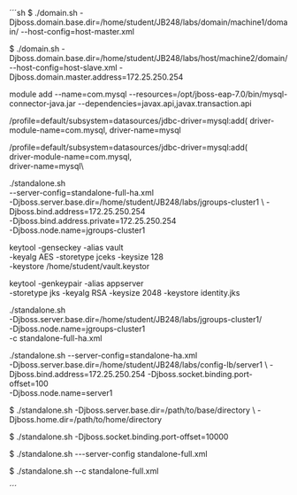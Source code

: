 ´´´sh
$  ./domain.sh 
-Djboss.domain.base.dir=/home/student/JB248/labs/domain/machine1/domain/ 
--host-config=host-master.xml

$  ./domain.sh 
-Djboss.domain.base.dir=/home/student/JB248/labs/host/machine2/domain/ 
--host-config=host-slave.xml 
-Djboss.domain.master.address=172.25.250.254

module add --name=com.mysql 
--resources=/opt/jboss-eap-7.0/bin/mysql-connector-java.jar 
--dependencies=javax.api,javax.transaction.api

/profile=default/subsystem=datasources/jdbc-driver=mysql:add(
           driver-module-name=com.mysql,
           driver-name=mysql

/profile=default/subsystem=datasources/jdbc-driver=mysql:add(\
           driver-module-name=com.mysql,\
           driver-name=mysql\

./standalone.sh \
  --server-config=standalone-full-ha.xml \
-Djboss.server.base.dir=/home/student/JB248/labs/jgroups-cluster1 \ 
-Djboss.bind.address=172.25.250.254 \
-Djboss.bind.address.private=172.25.250.254 \
-Djboss.node.name=jgroups-cluster1

keytool -genseckey -alias vault \
-keyalg AES -storetype jceks -keysize 128 \
-keystore /home/student/vault.keystor

keytool -genkeypair -alias appserver \
-storetype jks -keyalg RSA -keysize 2048 -keystore identity.jks

./standalone.sh \
-Djboss.server.base.dir=/home/student/JB248/labs/jgroups-cluster1/ \
-Djboss.node.name=jgroups-cluster1 \
-c standalone-full-ha.xml

./standalone.sh --server-config=standalone-ha.xml \
-Djboss.server.base.dir=/home/student/JB248/labs/config-lb/server1 \ 
-Djboss.bind.address=172.25.250.254 -Djboss.socket.binding.port-offset=100 \
-Djboss.node.name=server1

$ ./standalone.sh -Djboss.server.base.dir=/path/to/base/directory \ -Djboss.home.dir=/path/to/home/directory

$ ./standalone.sh -Djboss.socket.binding.port-offset=10000

$ ./standalone.sh ---server-config standalone-full.xml

$ ./standalone.sh --c standalone-full.xml

´´´
